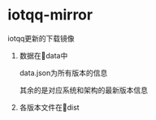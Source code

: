 # iotqq-mirror

iotqq更新的下载镜像

1. 数据在📂data中

   data.json为所有版本的信息

   其余的是对应系统和架构的最新版本信息

2. 各版本文件在📂dist
